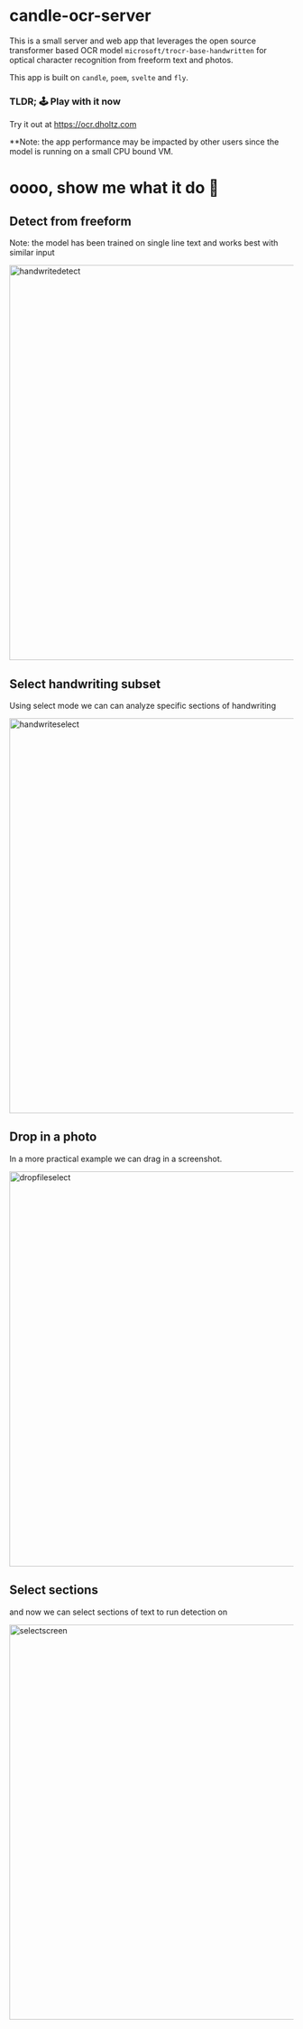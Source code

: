 # candle-ocr-server

This is a small server and web app that leverages the open source transformer based OCR model `microsoft/trocr-base-handwritten` for optical character recognition from freeform text and photos. 

This app is built on `candle`, `poem`, `svelte` and `fly`.

### TLDR; 🕹️ Play with it now

Try it out at https://ocr.dholtz.com

**Note: the app performance may be impacted by other users since the model is running on a small CPU bound VM.

# oooo, show me what it do 🚀

## Detect from freeform

Note: the model has been trained on single line text and works best with similar input

<img width="700px" src="https://github.com/drbh/candle-ocr-server/assets/9896130/eacc1eac-e6f0-4630-b644-964379d8970a" alt="handwritedetect" />

## Select handwriting subset

Using select mode we can can analyze specific sections of handwriting

<img width="700px" src="https://github.com/drbh/candle-ocr-server/assets/9896130/49f8119d-9713-4ccb-b2a2-f11dade94873" alt="handwriteselect" />

## Drop in a photo

In a more practical example we can drag in a screenshot.

<img width="700px" src="https://github.com/drbh/candle-ocr-server/assets/9896130/a67528b9-1b11-4cdd-85bb-60851e5d9f8a" alt="dropfileselect" />

## Select sections

and now we can select sections of text to run detection on

<img width="700px" src="https://github.com/drbh/candle-ocr-server/assets/9896130/e89d8299-c7f7-4d95-b1a5-834de6ed656e" alt="selectscreen" />

